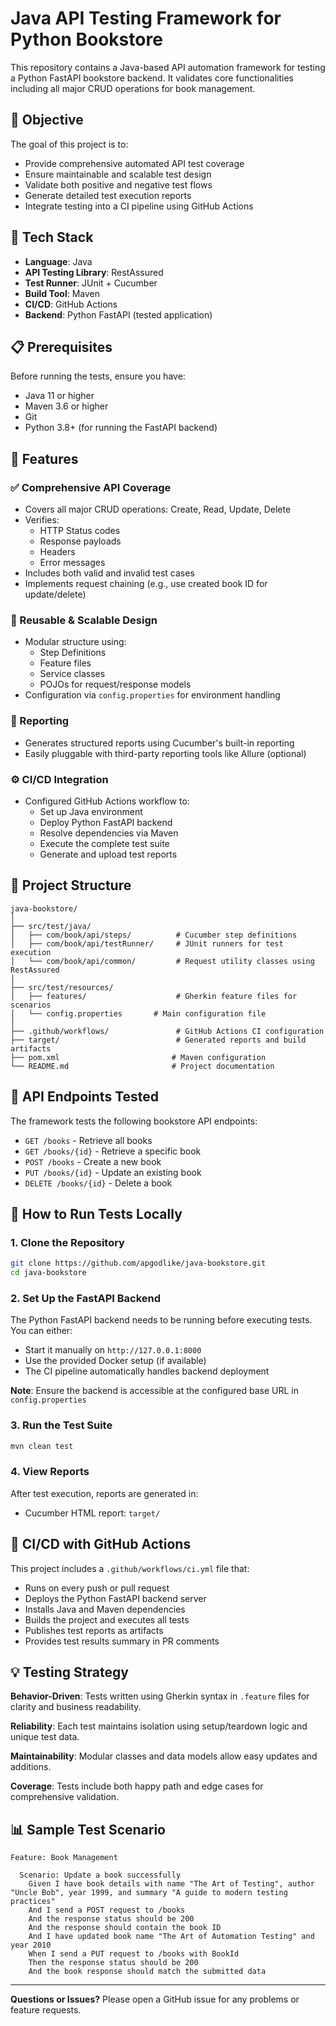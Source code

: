 # Java API Testing Framework for Python Bookstore

This repository contains a Java-based API automation framework for testing a Python FastAPI bookstore backend. It validates core functionalities including all major CRUD operations for book management.

## 📌 Objective

The goal of this project is to:
- Provide comprehensive automated API test coverage
- Ensure maintainable and scalable test design
- Validate both positive and negative test flows
- Generate detailed test execution reports
- Integrate testing into a CI pipeline using GitHub Actions

## 🚀 Tech Stack

- **Language**: Java
- **API Testing Library**: RestAssured
- **Test Runner**: JUnit + Cucumber
- **Build Tool**: Maven
- **CI/CD**: GitHub Actions
- **Backend**: Python FastAPI (tested application)

## 📋 Prerequisites

Before running the tests, ensure you have:
- Java 11 or higher
- Maven 3.6 or higher
- Git
- Python 3.8+ (for running the FastAPI backend)

## 🧪 Features

### ✅ Comprehensive API Coverage
- Covers all major CRUD operations: Create, Read, Update, Delete
- Verifies:
  - HTTP Status codes
  - Response payloads
  - Headers
  - Error messages
- Includes both valid and invalid test cases
- Implements request chaining (e.g., use created book ID for update/delete)

### 🔁 Reusable & Scalable Design
- Modular structure using:
  - Step Definitions
  - Feature files
  - Service classes
  - POJOs for request/response models
- Configuration via `config.properties` for environment handling

### 📄 Reporting
- Generates structured reports using Cucumber's built-in reporting
- Easily pluggable with third-party reporting tools like Allure (optional)

### ⚙️ CI/CD Integration
- Configured GitHub Actions workflow to:
  - Set up Java environment
  - Deploy Python FastAPI backend
  - Resolve dependencies via Maven
  - Execute the complete test suite
  - Generate and upload test reports

## 🧭 Project Structure

```
java-bookstore/
│
├── src/test/java/
│   ├── com/book/api/steps/          # Cucumber step definitions
│   ├── com/book/api/testRunner/     # JUnit runners for test execution
│   └── com/book/api/common/         # Request utility classes using RestAssured
│
├── src/test/resources/
│   ├── features/                    # Gherkin feature files for scenarios
│   └── config.properties       # Main configuration file
│
├── .github/workflows/               # GitHub Actions CI configuration
├── target/                          # Generated reports and build artifacts
├── pom.xml                         # Maven configuration
└── README.md                       # Project documentation
```

## 🔧 API Endpoints Tested

The framework tests the following bookstore API endpoints:
- `GET /books` - Retrieve all books
- `GET /books/{id}` - Retrieve a specific book
- `POST /books` - Create a new book
- `PUT /books/{id}` - Update an existing book
- `DELETE /books/{id}` - Delete a book

## 🧪 How to Run Tests Locally

### 1. Clone the Repository
```bash
git clone https://github.com/apgodlike/java-bookstore.git
cd java-bookstore
```

### 2. Set Up the FastAPI Backend
The Python FastAPI backend needs to be running before executing tests. You can either:
- Start it manually on `http://127.0.0.1:8000`
- Use the provided Docker setup (if available)
- The CI pipeline automatically handles backend deployment

**Note**: Ensure the backend is accessible at the configured base URL in `config.properties`

### 3. Run the Test Suite
```bash
mvn clean test
```

### 4. View Reports
After test execution, reports are generated in:
- Cucumber HTML report: `target/`

## 🔄 CI/CD with GitHub Actions

This project includes a `.github/workflows/ci.yml` file that:
- Runs on every push or pull request
- Deploys the Python FastAPI backend server
- Installs Java and Maven dependencies
- Builds the project and executes all tests
- Publishes test reports as artifacts
- Provides test results summary in PR comments

## 💡 Testing Strategy

**Behavior-Driven**: Tests written using Gherkin syntax in `.feature` files for clarity and business readability.

**Reliability**: Each test maintains isolation using setup/teardown logic and unique test data.

**Maintainability**: Modular classes and data models allow easy updates and additions.

**Coverage**: Tests include both happy path and edge cases for comprehensive validation.

## 📊 Sample Test Scenario

```gherkin
Feature: Book Management
  
  Scenario: Update a book successfully
    Given I have book details with name "The Art of Testing", author "Uncle Bob", year 1999, and summary "A guide to modern testing practices"
    And I send a POST request to /books
    And the response status should be 200
    And the response should contain the book ID
    And I have updated book name "The Art of Automation Testing" and year 2010
    When I send a PUT request to /books with BookId
    Then the response status should be 200
    And the book response should match the submitted data
```

---

**Questions or Issues?** Please open a GitHub issue for any problems or feature requests.